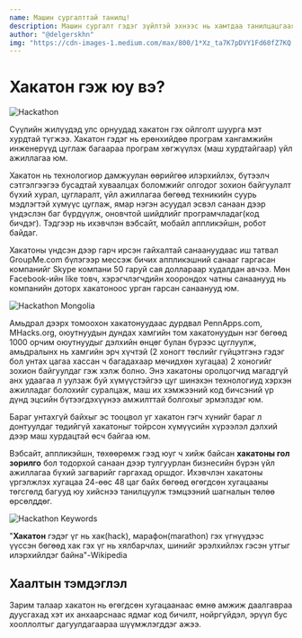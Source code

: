 ```yaml
---
name: Машин сургалттай танилц!
description: Машин сургалт гэдэг зүйлтэй эхнээс нь хамтдаа танилцацгаая
author: "@delgerskhn"
img: "https://cdn-images-1.medium.com/max/800/1*Xz_ta7K7pDVY1Fd60fZ7KQ.jpeg"
---
```


# Хакатон гэж юу вэ?

![Hackathon](https://cdn-images-1.medium.com/max/800/1*Xz_ta7K7pDVY1Fd60fZ7KQ.jpeg)

Сүүлийн жилүүдэд улс орнуудад хакатон гэх ойлголт шуурга мэт хурдтай түгжээ. Хакатон гэдэг нь ерөнхийдөө програм хангамжийн инженерүүд цуглаж багаараа програм хөгжүүлэх (маш хурдтайгаар) үйл ажиллагаа юм.

Хакатон нь технологиор дамжуулан өөрийгөө илэрхийлэх, бүтээлч сэтгэлгээгээ бусадтай хуваалцах боломжийг олгодог зохион байгуулалт бүхий хурал, цугларалт, үйл ажиллагаа бөгөөд техникийн суурь мэдлэгтэй хүмүүс цуглаж, ямар нэгэн асуудал эсвэл санаан дээр үндэслэн баг бүрдүүлж, оновчтой шийдлийг програмчладаг(код бичдэг). Тэдгээр нь ихэвчлэн вэбсайт, мобайл аппликэйшн, робот байдаг.

Хакатоны үндсэн дээр гарч ирсэн гайхалтай санаануудаас иш татвал GroupMe.com бүлэгээр мессэж бичих аппликэшний санааг гаргасан компанийг Skype компани 50 гаруй сая доллараар худалдан авчээ. Мөн Facebook-ийн like товч, хэрэгчлэгчдийн хоорондох чатны санаанууд нь компанийн доторх хакатоноос урган гарсан санаанууд юм.

![Hackathon Mongolia](https://miro.medium.com/max/1000/1*wS14hW6FJLrsOJDX32gXKg.jpeg)

Амьдрал дээрх томоохон хакатонуудаас дурдвал PennApps.com, MHacks.org, оюутнуудын дундах хамгийн том хакатонуудын нэг бөгөөд 1000 орчим оюутнуудыг дэлхийн өнцөг булан бүрээс цуглуулж, амьдралынх нь хамгийн эрч хүчтэй (2 хоногт төслийг гүйцэтгэнэ гэдэг бол унтах цагаа хассан ч багадахаар мөчидхөн хугацаа) 2 хоногийг зохион байгуулдаг гэж хэлж болно. Энэ хакатоны оролцогчид магадгүй анх удаагаа л уулзаж буй хүмүүстэйгээ цуг шинэхэн технологиуд хэрхэн ажилладаг болохийг суралцаж, маш их хэмжээний код бичсэний үр дүнд эцсийн бүтээгдэхүүнээ амжилттай болгохыг эрмэлздэг юм.

Бараг унтахгүй байхыг эс тооцвол уг хакатон гэгч хүнийг бараг л донтуулдаг төдийгүй хакатоныг тойрсон хүмүүсийн хүрээлэл дэлхий дээр маш хурдацтай өсч байгаа юм.

Вэбсайт, аппликэйшн, төхөөрөмж гээд юуг ч хийж байсан <b>хакатоны гол зорилго</b> бол тодорхой санаан дээр тулгуурлан бизнесийн бүрэн үйл ажиллагаа бүхий загварийг гаргахад оршдог. Ихэвчлэн хакатоны үргэлжлэх хугацаа 24-өөс 48 цаг байх бөгөөд өгөгдсөн хугацааны төгсгөлд багууд юу хийснээ танилцуулж тэмцээний шагналын төлөө өрсөлддөг.

![Hackathon Keywords](https://miro.medium.com/max/700/0*8BccXKKNkSwhqcxC.png)

"<b>Хакатон</b> гэдэг үг нь хак(hack), марафон(marathon) гэх үгнүүдээс үүссэн бөгөөд хак гэх үг нь хялбарчлах, шинийг эрэлхийлэх гэсэн утгыг илэрхийлдэг байна"-Wikipedia

## Хаалтын тэмдэглэл

Зарим талаар хакатон нь өгөгдсөн хугацаанаас өмнө амжиж даалгавраа дуусгахад хэт их анхаарснаас ядмаг код бичилт, нойргүйдэл, эрүүл бус хооллолтыг дагуулдагаараа шүүмжлэгддэг ажээ.
